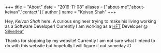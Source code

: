+++
title = "About"
date = "2019-11-08"
aliases = ["about-me","about-keivan","contact"]
[ author ]
  name = "Keivan Shah"
+++

Hey, *Keivan Shah* here. A curious engineer trying to make his living working as a Software Developer! Currently I am working as a [HFT](https://en.wikipedia.org/wiki/High-frequency_trading) Developer @ [Silverleaf](https://silverleafcaps.com/)

Thanks for stopping by my website! Currently I am not sure what I intend to do with this website but hopefully I will figure it out someday :D
